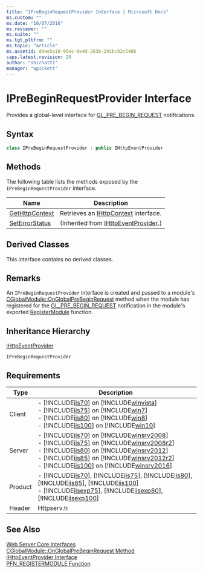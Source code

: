 ```yaml
---
title: "IPreBeginRequestProvider Interface | Microsoft Docs"
ms.custom: ""
ms.date: "10/07/2016"
ms.reviewer: ""
ms.suite: ""
ms.tgt_pltfrm: ""
ms.topic: "article"
ms.assetid: d4ae5a10-95ec-0e4d-263b-291bc92c548b
caps.latest.revision: 20
author: "shirhatti"
manager: "wpickett"
---
```

# IPreBeginRequestProvider Interface
Provides a global-level interface for [GL_PRE_BEGIN_REQUEST](../../../webdevelopment-reference\native-code-api\webdev-native-api-reference/request-processing-constants.md) notifications.  
  
## Syntax  
  
```cpp  
class IPreBeginRequestProvider : public IHttpEventProvider  
```  
  
## Methods  
 The following table lists the methods exposed by the `IPreBeginRequestProvider` interface.  
  
|Name|Description|  
|----------|-----------------|  
|[GetHttpContext](../../../webdevelopment-reference\native-code-api\webdev-native-api-reference/iprebeginrequestprovider-gethttpcontext-method.md)|Retrieves an [IHttpContext](../../../webdevelopment-reference\native-code-api\webdev-native-api-reference/ihttpcontext-interface.md) interface.|  
|[SetErrorStatus](../../../webdevelopment-reference\native-code-api\webdev-native-api-reference/ihttpeventprovider-seterrorstatus-method.md)|(Inherited from [IHttpEventProvider](../../../webdevelopment-reference\native-code-api\webdev-native-api-reference/ihttpeventprovider-interface.md).)|  
  
## Derived Classes  
 This interface contains no derived classes.  
  
## Remarks  
 An `IPreBeginRequestProvider` interface is created and passed to a module's [CGlobalModule::OnGlobalPreBeginRequest](../../../webdevelopment-reference\native-code-api\webdev-native-api-reference/cglobalmodule-onglobalprebeginrequest-method.md) method when the module has registered for the [GL_PRE_BEGIN_REQUEST](../../../webdevelopment-reference\native-code-api\webdev-native-api-reference/request-processing-constants.md) notification in the module's exported [RegisterModule](../../../webdevelopment-reference\native-code-api\webdev-native-api-reference/pfn-registermodule-function.md) function.  
  
## Inheritance Hierarchy  
 [IHttpEventProvider](../../../webdevelopment-reference\native-code-api\webdev-native-api-reference/ihttpeventprovider-interface.md)  
  
 `IPreBeginRequestProvider`  
  
## Requirements  
  
|Type|Description|  
|----------|-----------------|  
|Client|-   [!INCLUDE[iis70](../../../wmi-provider/includes/iis70-md.md)] on [!INCLUDE[winvista](../../../wmi-provider/includes/winvista-md.md)]<br />-   [!INCLUDE[iis75](../../../wmi-provider/includes/iis75-md.md)] on [!INCLUDE[win7](../../../wmi-provider/includes/win7-md.md)]<br />-   [!INCLUDE[iis80](../../../wmi-provider/includes/iis80-md.md)] on [!INCLUDE[win8](../../../wmi-provider/includes/win8-md.md)]<br />-   [!INCLUDE[iis100](../../../wmi-provider/includes/iis100-md.md)] on [!INCLUDE[win10](../../../wmi-provider/includes/win10-md.md)]|  
|Server|-   [!INCLUDE[iis70](../../../wmi-provider/includes/iis70-md.md)] on [!INCLUDE[winsrv2008](../../../wmi-provider/includes/winsrv2008-md.md)]<br />-   [!INCLUDE[iis75](../../../wmi-provider/includes/iis75-md.md)] on [!INCLUDE[winsrv2008r2](../../../wmi-provider/includes/winsrv2008r2-md.md)]<br />-   [!INCLUDE[iis80](../../../wmi-provider/includes/iis80-md.md)] on [!INCLUDE[winsrv2012](../../../wmi-provider/includes/winsrv2012-md.md)]<br />-   [!INCLUDE[iis85](../../../wmi-provider/includes/iis85-md.md)] on [!INCLUDE[winsrv2012r2](../../../wmi-provider/includes/winsrv2012r2-md.md)]<br />-   [!INCLUDE[iis100](../../../wmi-provider/includes/iis100-md.md)] on [!INCLUDE[winsrv2016](../../../wmi-provider/includes/winsrv2016-md.md)]|  
|Product|-   [!INCLUDE[iis70](../../../wmi-provider/includes/iis70-md.md)], [!INCLUDE[iis75](../../../wmi-provider/includes/iis75-md.md)], [!INCLUDE[iis80](../../../wmi-provider/includes/iis80-md.md)], [!INCLUDE[iis85](../../../wmi-provider/includes/iis85-md.md)], [!INCLUDE[iis100](../../../wmi-provider/includes/iis100-md.md)]<br />-   [!INCLUDE[iisexp75](../../../webdevelopment-reference\native-code-api\webdev-native-api-reference/includes/iisexp75-md.md)], [!INCLUDE[iisexp80](../../../webdevelopment-reference\native-code-api\webdev-native-api-reference/includes/iisexp80-md.md)], [!INCLUDE[iisexp100](../../../webdevelopment-reference\native-code-api\webdev-native-api-reference/includes/iisexp100-md.md)]|  
|Header|Httpserv.h|  
  
## See Also  
 [Web Server Core Interfaces](../../../webdevelopment-reference\native-code-api\webdev-native-api-reference/web-server-core-interfaces.md)   
 [CGlobalModule::OnGlobalPreBeginRequest Method](../../../webdevelopment-reference\native-code-api\webdev-native-api-reference/cglobalmodule-onglobalprebeginrequest-method.md)   
 [IHttpEventProvider Interface](../../../webdevelopment-reference\native-code-api\webdev-native-api-reference/ihttpeventprovider-interface.md)   
 [PFN_REGISTERMODULE Function](../../../webdevelopment-reference\native-code-api\webdev-native-api-reference/pfn-registermodule-function.md)